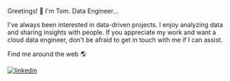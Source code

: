 Greetings! 👋 I'm Tom.
Data Engineer...

I've always been interested in data-driven projects. I enjoy analyzing data and sharing insights with people. If you appreciate my work and want a cloud data engineer, don't be afraid to get in touch with me if I can assist.

Find me around the web 🌎

<a href="https://www.linkedin.com/in/tom-edison-081502208/" rel="nofollow">
<img src="https://camo.githubusercontent.com/9b31f9c64600c39802e1b98083695c0cfcfb3c5d88c737d0288ed3d95ed644ed/68747470733a2f2f696d672e736869656c64732e696f2f62616467652f6c696e6b6564696e2d3041363643323f7374796c653d666f722d7468652d6261646765266c6f676f3d6c696e6b6564696e266c6f676f436f6c6f723d7768697465" alt="linkedin" data-canonical-src="https://img.shields.io/badge/linkedin-0A66C2?style=for-the-badge&amp;logo=linkedin&amp;logoColor=white" style="max-width: 100%;">
</a>
